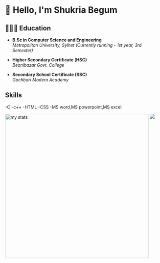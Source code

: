 # 👋 Hello, I'm Shukria Begum
## 👨🏻‍🎓 Education

- **B.Sc in Computer Science and Engineering**  
  *Metropolitan University, Sylhet (Currently running - 1st year, 3rd Semester)*  

- **Higher Secondary Certificate (HSC)**  
  *Beanibazar Govt. College*  

- **Secondary School Certificate (SSC)**  
  *Gachbari Modern Academy*
## Skills
-C
-c++
-HTML
-CSS
-MS word,MS powerpoint,MS excel

<img alt="my stats" align="left" width="470" src="https://github-readme-stats.vercel.app/api?username=shukriabegum&show_icons=true&theme=onedark&show=reviews,discussions_started,discussions_answered,prs_merged,prs_merged_percentagee"/>
<a href="https://github.com/anuraghazra/convoychat">



  <img  align="left" src="https://github-readme-stats.vercel.app/api/top-langs?username=shukriabegum&theme=onedark&layout=compact&langs_count=8&card_width=470"  />
</a>


 
